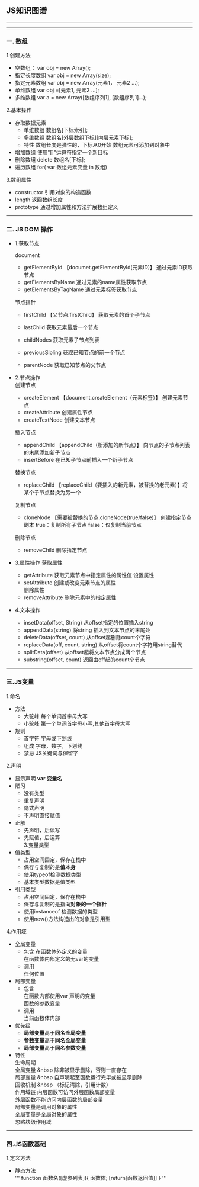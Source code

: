 ## JS知识图谱
---
---


### 一. 数组

  1.创建方法
  + 空数组： var obj = new Array();		 
  + 指定长度数组  var obj = new Array(size);		
  + 指定元素数组  var obj = new Array(元素1， 元素2 ...);			
  + 单维数组  var obj =[元素1, 元素2 ...];	
  + 多维数组  var a = new Array([数组序列1], [数组序列1]...);			
  
  2.基本操作
  + 存取数据元素
    - 单维数组  数组名[下标索引];
    - 多维数组  数组名[外层数组下标][内层元素下标];
    - 特性  数组长度是弹性的，下标从0开始 数组元素可添加到对象中
  + 增加数组  使用"[]"运算符指定一个新目标
  + 删除数组  delete 数组名[下标];	
  + 遍历数组  for( var 数组元素变量 in 数组)	
  
  3.数组属性
  + constructor  引用对象的构造函数
  + length  返回数组长度
  + prototype 通过增加属性和方法扩展数组定义
  
---
### 二. JS DOM 操作
   + 1.获取节点   
   
     document	
      - getElementById 【documet.getElementById(元素ID)】  通过元素ID获取节点	
      - getElementsByName  通过元素的name属性获取节点	 
      - getElementsByTagName 通过元素标签获取节点	
      
     节点指针 
      - firstChild 【父节点.firstChild】  获取元素的首个子节点
     
      - lastChild  获取元素最后一个节点	
     
      - childNodes 获取元素子节点列表	
     
      - previousSibling  获取已知节点的前一个节点	
     
      - parentNode 获取已知节点的父节点	
	 
  + 2.节点操作  
    创建节点 
    - createElement 【document.createElement（元素标签）】  创建元素节点
    - createAttribute 创建属性节点
    - createTextNode  创建文本节点
    
    插入节点  
    - appendChild 【appendChild（所添加的新节点）】  向节点的子节点列表的末尾添加新子节点
    - insertBefore 在已知子节点前插入一个新子节点
    
    替换节点  
    - replaceChild  【replaceChild（要插入的新元素，被替换的老元素）】将某个子节点替换为另一个
    
    复制节点  
    - cloneNode 【需要被替换的节点.cloneNode(true/false)】 创建指定节点副本 true：复制所有子节点 false：仅复制当前节点  
    
    删除节点  
    - removeChild 删除指定节点
    
  + 3.属性操作
    获取属性	
    - getAttribute	获取元素节点中指定属性的属性值	
    设置属性	
    - setAttribute	创建或改变元素节点的属性	
    删除属性	
    - removeAttribute	删除元素中的指定属性		
  + 4.文本操作  
    - insetData(offset, String)	从offset指定的位置插入string	
    - appendData(string)	将string 插入到文本节点的末尾处	
    - deleteData(offset, count)	从offset起删除count个字符	
    - replaceData(off, count, string)	从offset将count个字符用string替代
    - splitData(offset)	从offset起将文本节点分成两个节点	
    - substring(offset, count)	返回由off起的count个节点
  
---
### 三.JS变量	
1.命名
   + 方法	
     + 大驼峰  每个单词首字母大写	 
     + 小驼峰  第一个单词首字母小写,其他首字母大写				 
   + 规则		
     + 首字符 字母或下划线	
     + 组成 字母，数字，下划线	
     + 禁忌 JS关键词与保留字		
     
2.声明
  + 显示声明  **var 变量名**  
  + 陋习  
    + 没有类型  
    + 重复声明  
    + 隐式声明  
    + 不声明直接赋值  
  + 正解  
    + 先声明，后读写  
    + 先赋值，后运算  
3.变量类型  
  + 值类型  
    + 占用空间固定，保存在栈中
    + 保存与复制的是**值本身**  
    + 使用typeof检测数据类型  
    + 基本类型数据是值类型  
  + 引用类型  
    + 占用空间固定，保存在栈中  
    + 保存与复制的是指向**对象的一个指针**  
    + 使用instanceof 检测数据的类型  
    + 使用new()方法构造出的对象是引用型  
    
4.作用域   
  + 全局变量    
    + 包含
      在函数体外定义的变量    
      在函数体内部定义的无var的变量  
    + 调用  
      任何位置   
  + 局部变量   
    + 包含  
      在函数内部使用var 声明的变量  
      函数的参数变量  
    + 调用  
      当前函数体内部  
  + 优先级  
    + **局部变量**高于**同名全局变量**  
    + **参数变量**高于**同名全局变量**  
    + **局部变量**高于**同名参数变量**  
  + 特性  
    生命周期  
      全局变量  &nbsp 除非被显示删除，否则一直存在  
      局部变量  &nbsp 自声明起至函数运行完毕或被显示删除  
      回收机制  &nbsp （标记清除，引用计数）  
    作用域链
      内层函数可访问外层函数局部变量  
      外层函数不能访问内层函数的局部变量  
    局部变量是调用对象的属性  
    全局变量是全局对象的属性  
    忽略块级作用域  
  
---
### 四.JS函数基础  
1.定义方法  
+ 静态方法  
'''
function 函数名([虚参列表]){
    函数体;
    [return[函数返回值]]
}
'''
    
      
    
      
	
  

   
     
      
    
